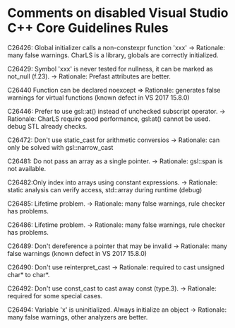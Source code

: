 ﻿# Comments on disabled Visual Studio C++ Core Guidelines Rules

C26426: Global initializer calls a non-constexpr function 'xxx'
-> Rationale: many false warnings. CharLS is a library, globals are correctly initialized.

C26429: Symbol 'xxx' is never tested for nullness, it can be marked as not_null (f.23).
-> Rationale: Prefast attributes are better.

C26440 Function can be declared noexcept
 => Rationale: generates false warnings for virtual functions (known defect in VS 2017 15.8.0)

C26446: Prefer to use gsl::at() instead of unchecked subscript operator.
 -> Rationale: CharLS require good performance, gsl:at() cannot be used. debug STL already checks.

C26472: Don't use static_cast for arithmetic conversios
 -> Rationale: can only be solved with gsl::narrow_cast

C26481: Do not pass an array as a single pointer.
-> Rationale: gsl::span is not available.

C26482:Only index into arrays using constant expressions.
-> Rationale: static analysis can verify access, std::array during runtime (debug)

C26485: Lifetime problem.
-> Rationale: many false warnings, rule checker has problems.

C26486: Lifetime problem.
-> Rationale: many false warnings, rule checker has problems.

C26489: Don't dereference a pointer that may be invalid
-> Rationale: many false warnings (known defect in VS 2017 15.8.0)

C26490: Don't use reinterpret_cast
-> Rationale: required to cast unsigned char* to char*.

C26492: Don't use const_cast to cast away const (type.3).
-> Rationale: required for some special cases.

C26494: Variable 'x' is uninitialized. Always initialize an object
-> Rationale: many false warnings, other analyzers are better.